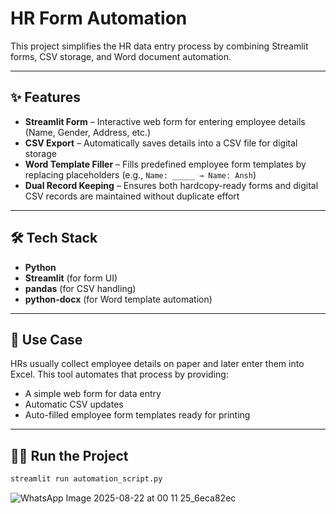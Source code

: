 # HR Form Automation

This project simplifies the HR data entry process by combining Streamlit forms, CSV storage, and Word document automation.

---

## ✨ Features

* **Streamlit Form** – Interactive web form for entering employee details (Name, Gender, Address, etc.)
* **CSV Export** – Automatically saves details into a CSV file for digital storage
* **Word Template Filler** – Fills predefined employee form templates by replacing placeholders (e.g., `Name: _____ → Name: Ansh`)
* **Dual Record Keeping** – Ensures both hardcopy-ready forms and digital CSV records are maintained without duplicate effort

---

## 🛠 Tech Stack

* **Python**
* **Streamlit** (for form UI)
* **pandas** (for CSV handling)
* **python-docx** (for Word template automation)

---

## 📌 Use Case

HRs usually collect employee details on paper and later enter them into Excel. This tool automates that process by providing:

* A simple web form for data entry
* Automatic CSV updates
* Auto-filled employee form templates ready for printing

---

## 🏃‍♂️ Run the Project

```bash
streamlit run automation_script.py
```



![WhatsApp Image 2025-08-22 at 00 11 25_6eca82ec](https://github.com/user-attachments/assets/a4c93e6d-d148-4a7c-98c8-65e906fa3004)

